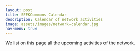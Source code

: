 ```yaml
---
layout: post
title: SEEKCommons Calendar
description: Calendar of network activities
image: assets/images/network-calendar.jpg
nav-menu: true
---
```


We list on this page all the upcoming activities of the network.
